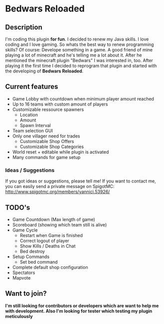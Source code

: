 # Bedwars Reloaded

## Description

I'm coding this plugin **for fun**. I decided to renew my Java skills. I love coding and I love gaming. So whats the best way to renew programming skills? Of course: Develope something in a game.
A good friend of mine playing a lot of minecraft and he's telling me a lot about it. After he mentioned the minecraft plugin "Bedwars" I was interested in, too. After playing it the first time I decided to reprogram that plugin and started with the developing of **Bedwars Reloaded**.

## Current features

* Game Lobby with countdown when minimum player amount reached
* Up to 16 teams with custom amount of players
* Customizable ressource spawners
    * Location
    * Amount
    * Spawn Interval
* Team selection GUI
* Only one villager need for trades
    * Customizable Shop Offers
    * Customizable Shop Categories
* World reset + editable while plugin is activated
* Many commands for game setup

### Ideas / Suggestions

If you got ideas or suggestions, please tell me! If you want to contact me, you can easily send
a private message on SpigotMC: <http://www.spigotmc.org/members/yannici.53926/>

## TODO's

* Game Countdown (Max length of game)
* Scoreboard (showing which team still is alive)
* Game Cycle
    * Restart when Game is finished
    * Correct logout of player
    * Show Kills / Deaths in Chat
    * Bed destroy
* Setup Commands
    * Set bed command
* Complete default shop configuration
* Spectators
* Mapvote

## Want to join?

**I'm still looking for contributors or developers which are want to help me with development. Also I'm looking for tester which testing my plugin meticulously**